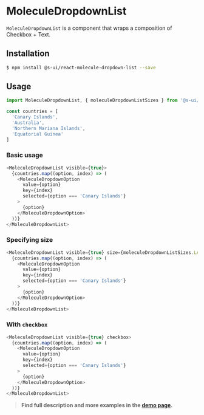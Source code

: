 # MoleculeDropdownList

`MoleculeDropdownList` is a component that wraps a composition of Checkbox + Text. 

## Installation

```sh
$ npm install @s-ui/react-molecule-dropdown-list --save
```

## Usage

```js
import MoleculeDropdownList, { moleculeDropdownListSizes } from '@s-ui/react-molecule-dropdown-list'

const countries = [
  'Canary Islands',
  'Australia',
  'Northern Mariana Islands',
  'Equatorial Guinea'
]

```

### Basic usage

```js
<MoleculeDropdownList visible={true}>
  {countries.map((option, index) => (
    <MoleculeDropdownOption
      value={option}
      key={index}
      selected={option === 'Canary Islands'}
    >
      {option}
    </MoleculeDropdownOption>
  ))}
</MoleculeDropdownList>
```

### Specifying size
```js
<MoleculeDropdownList visible={true} size={moleculeDropdownListSizes.LARGE}>
  {countries.map((option, index) => (
    <MoleculeDropdownOption
      value={option}
      key={index}
      selected={option === 'Canary Islands'}
    >
      {option}
    </MoleculeDropdownOption>
  ))}
</MoleculeDropdownList>
```

### With `checkbox`
```js
<MoleculeDropdownList visible={true} checkbox>
  {countries.map((option, index) => (
    <MoleculeDropdownOption
      value={option}
      key={index}
      selected={option === 'Canary Islands'}
    >
      {option}
    </MoleculeDropdownOption>
  ))}
</MoleculeDropdownList>
```

> **Find full description and more examples in the [demo page](#).**